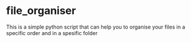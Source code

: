 # file_organiser
This is a simple python script that can help you to organise your files in a specific order and in a spesific folder
